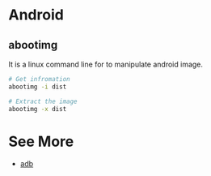 # Android

## abootimg

It is a linux command line for to manipulate android image.

```bash
# Get infromation
abootimg -i dist

# Extract the image
abootimg -x dist
```

# See More

- [adb](Android/adb.md)